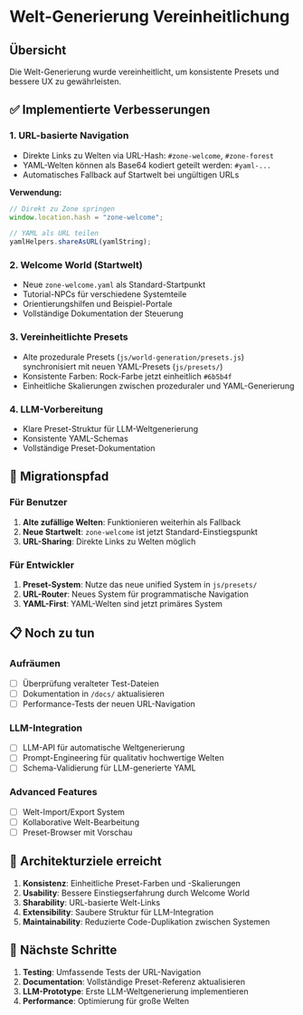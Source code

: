 # Welt-Generierung Vereinheitlichung

## Übersicht

Die Welt-Generierung wurde vereinheitlicht, um konsistente Presets und bessere UX zu gewährleisten.

## ✅ Implementierte Verbesserungen

### 1. **URL-basierte Navigation**
- Direkte Links zu Welten via URL-Hash: `#zone-welcome`, `#zone-forest`
- YAML-Welten können als Base64 kodiert geteilt werden: `#yaml-...`
- Automatisches Fallback auf Startwelt bei ungültigen URLs

**Verwendung:**
```javascript
// Direkt zu Zone springen
window.location.hash = "zone-welcome";

// YAML als URL teilen
yamlHelpers.shareAsURL(yamlString);
```

### 2. **Welcome World (Startwelt)**
- Neue `zone-welcome.yaml` als Standard-Startpunkt
- Tutorial-NPCs für verschiedene Systemteile
- Orientierungshilfen und Beispiel-Portale
- Vollständige Dokumentation der Steuerung

### 3. **Vereinheitlichte Presets**
- Alte prozedurale Presets (`js/world-generation/presets.js`) synchronisiert mit neuen YAML-Presets (`js/presets/`)
- Konsistente Farben: Rock-Farbe jetzt einheitlich `#6b5b4f`
- Einheitliche Skalierungen zwischen prozeduraler und YAML-Generierung

### 4. **LLM-Vorbereitung**
- Klare Preset-Struktur für LLM-Weltgenerierung  
- Konsistente YAML-Schemas
- Vollständige Preset-Dokumentation

## 🔄 Migrationspfad

### Für Benutzer
1. **Alte zufällige Welten**: Funktionieren weiterhin als Fallback
2. **Neue Startwelt**: `zone-welcome` ist jetzt Standard-Einstiegspunkt
3. **URL-Sharing**: Direkte Links zu Welten möglich

### Für Entwickler  
1. **Preset-System**: Nutze das neue unified System in `js/presets/`
2. **URL-Router**: Neues System für programmatische Navigation
3. **YAML-First**: YAML-Welten sind jetzt primäres System

## 📋 Noch zu tun

### Aufräumen
- [ ] Überprüfung veralteter Test-Dateien
- [ ] Dokumentation in `/docs/` aktualisieren
- [ ] Performance-Tests der neuen URL-Navigation

### LLM-Integration
- [ ] LLM-API für automatische Weltgenerierung
- [ ] Prompt-Engineering für qualitativ hochwertige Welten
- [ ] Schema-Validierung für LLM-generierte YAML

### Advanced Features
- [ ] Welt-Import/Export System
- [ ] Kollaborative Welt-Bearbeitung
- [ ] Preset-Browser mit Vorschau

## 🎯 Architekturziele erreicht

1. **Konsistenz**: Einheitliche Preset-Farben und -Skalierungen
2. **Usability**: Bessere Einstiegserfahrung durch Welcome World
3. **Sharability**: URL-basierte Welt-Links
4. **Extensibility**: Saubere Struktur für LLM-Integration
5. **Maintainability**: Reduzierte Code-Duplikation zwischen Systemen

## 🚀 Nächste Schritte

1. **Testing**: Umfassende Tests der URL-Navigation
2. **Documentation**: Vollständige Preset-Referenz aktualisieren  
3. **LLM-Prototype**: Erste LLM-Weltgenerierung implementieren
4. **Performance**: Optimierung für große Welten
